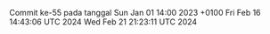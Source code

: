 Commit ke-55 pada tanggal Sun Jan 01 14:00 2023 +0100
Fri Feb 16 14:43:06 UTC 2024
Wed Feb 21 21:23:11 UTC 2024
